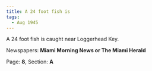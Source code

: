 ```yaml
---  
title: A 24 foot fish is  
tags:  
  - Aug 1945  
---  
```

  
A 24 foot fish is caught near Loggerhead Key.  
  
Newspapers: **Miami Morning News or The Miami Herald**  
  
Page: **8**, Section: **A** 
